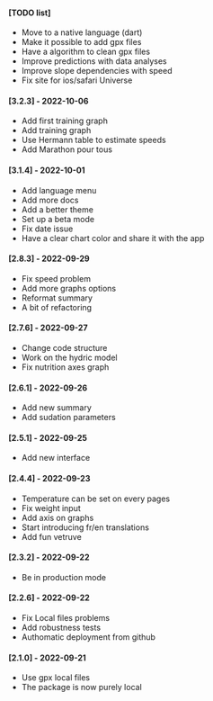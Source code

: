 #### [TODO list]

- Move to a native language (dart)
- Make it possible to add gpx files
- Have a algorithm to clean gpx files
- Improve predictions with data analyses
- Improve slope dependencies with speed
- Fix site for ios/safari Universe


#### [3.2.3] - 2022-10-06

- Add first training graph
- Add training graph
- Use Hermann table to estimate speeds
- Add Marathon pour tous

#### [3.1.4] - 2022-10-01

- Add language menu
- Add more docs
- Add a better theme
- Set up a beta mode
- Fix date issue
- Have a clear chart color and share it with the app

#### [2.8.3] - 2022-09-29

- Fix speed problem
- Add more graphs options
- Reformat summary
- A bit of refactoring

#### [2.7.6] - 2022-09-27

- Change code structure
- Work on the hydric model
- Fix nutrition axes graph

#### [2.6.1] - 2022-09-26

- Add new summary
- Add sudation parameters

#### [2.5.1] - 2022-09-25

- Add new interface

#### [2.4.4] - 2022-09-23

- Temperature can be set on every pages
- Fix weight input
- Add axis on graphs
- Start introducing fr/en translations
- Add fun vetruve

#### [2.3.2] - 2022-09-22

- Be in production mode

#### [2.2.6] - 2022-09-22
 
- Fix Local files problems
- Add robustness tests
- Authomatic deployment from github

#### [2.1.0] - 2022-09-21
  
- Use gpx local files
- The package is now purely local
 